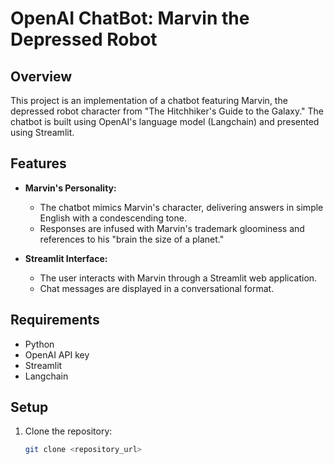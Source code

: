 # OpenAI ChatBot: Marvin the Depressed Robot

## Overview

This project is an implementation of a chatbot featuring Marvin, the depressed robot character from "The Hitchhiker's Guide to the Galaxy." The chatbot is built using OpenAI's language model (Langchain) and presented using Streamlit.

## Features

- **Marvin's Personality:**
  - The chatbot mimics Marvin's character, delivering answers in simple English with a condescending tone.
  - Responses are infused with Marvin's trademark gloominess and references to his "brain the size of a planet."

- **Streamlit Interface:**
  - The user interacts with Marvin through a Streamlit web application.
  - Chat messages are displayed in a conversational format.

## Requirements

- Python
- OpenAI API key
- Streamlit
- Langchain

## Setup

1. Clone the repository:

   ```bash
   git clone <repository_url>
